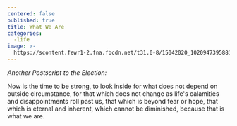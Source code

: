 ```yaml
---
centered: false
published: true
title: What We Are
categories:
  -life
image: >-
  https://scontent.fewr1-2.fna.fbcdn.net/t31.0-8/15042020_10209473958818228_283842875300196252_o.jpg
---
```

_Another Postscript to the Election:_

Now is the time to be strong, 
to look inside 
for what does not depend 
on outside circumstance,
for that which does not change
as life's calamities 
and disappointments 
roll past us,
that which is beyond fear or hope,
that which is eternal and inherent,
which cannot be diminished,
because that is what we are.
